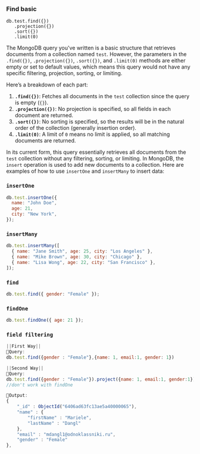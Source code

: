 ### Find basic

```
db.test.find({})
   .projection({})
   .sort({})
   .limit(0)
```

The MongoDB query you've written is a basic structure that retrieves documents from a collection named `test`. However, the parameters in the `.find({})`, `.projection({})`, `.sort({})`, and `.limit(0)` methods are either empty or set to default values, which means this query would not have any specific filtering, projection, sorting, or limiting.

Here’s a breakdown of each part:

1. **`.find({})`**: Fetches all documents in the `test` collection since the query is empty (`{}`).
2. **`.projection({})`**: No projection is specified, so all fields in each document are returned.
3. **`.sort({})`**: No sorting is specified, so the results will be in the natural order of the collection (generally insertion order).
4. **`.limit(0)`**: A limit of `0` means no limit is applied, so all matching documents are returned.

In its current form, this query essentially retrieves all documents from the `test` collection without any filtering, sorting, or limiting.
In MongoDB, the `insert` operation is used to add new documents to a collection. Here are examples of how to use `insertOne` and `insertMany` to insert data:

### `insertOne`

```javascript
db.test.insertOne({
  name: "John Doe",
  age: 21,
  city: "New York",
});
```

### `insertMany`

```javascript
db.test.insertMany([
  { name: "Jane Smith", age: 25, city: "Los Angeles" },
  { name: "Mike Brown", age: 30, city: "Chicago" },
  { name: "Lisa Wong", age: 22, city: "San Francisco" },
]);
```

### `find`

```javascript
db.test.find({ gender: "Female" });
```

### `findOne`

```javascript
db.test.findOne({ age: 21 });
```

### `field filtering`


```js
||First Way||
🌈Query:
db.test.find({gender : "Female"},{name: 1, email:1, gender: 1})

||Second Way||
🌈Query:
db.test.find({gender : "Female"}).project({name: 1, email:1, gender:1})
//don't work with findOne

🌈Output:
{
	"_id" : ObjectId("6406ad63fc13ae5a40000065"),
	"name" : {
		"firstName" : "Mariele",
		"lastName" : "Dangl"
	},
	"email" : "mdangl1@odnoklassniki.ru",
	"gender" : "Female"
},
```